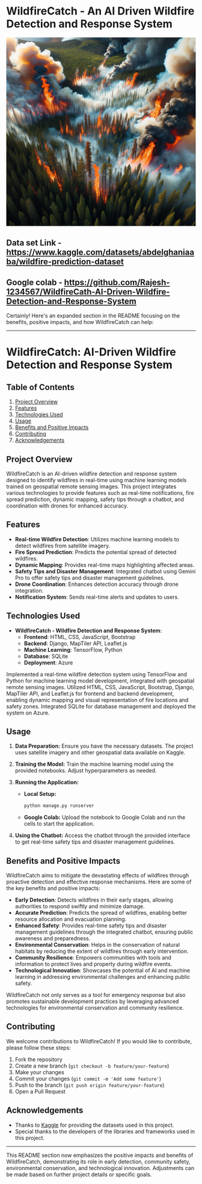 # WildfireCatch - An AI Driven Wildfire Detection and Response System
<img src="image.png" alt="ForestFire image" width="1000" height="500">


## Data set Link - https://www.kaggle.com/datasets/abdelghaniaaba/wildfire-prediction-dataset

## Google colab - https://github.com/Rajesh-1234567/WildfireCath-AI-Driven-Wildfire-Detection-and-Response-System

Certainly! Here's an expanded section in the README focusing on the benefits, positive impacts, and how WildfireCatch can help:

---

# WildfireCatch: AI-Driven Wildfire Detection and Response System

## Table of Contents
1. [Project Overview](#project-overview)
2. [Features](#features)
3. [Technologies Used](#technologies-used)
4. [Usage](#usage)
5. [Benefits and Positive Impacts](#benefits-and-positive-impacts)
6. [Contributing](#contributing)
7. [Acknowledgements](#acknowledgements)

## Project Overview

WildfireCatch is an AI-driven wildfire detection and response system designed to identify wildfires in real-time using machine learning models trained on geospatial remote sensing images. This project integrates various technologies to provide features such as real-time notifications, fire spread prediction, dynamic mapping, safety tips through a chatbot, and coordination with drones for enhanced accuracy.

## Features

- **Real-time Wildfire Detection**: Utilizes machine learning models to detect wildfires from satellite imagery.
- **Fire Spread Prediction**: Predicts the potential spread of detected wildfires.
- **Dynamic Mapping**: Provides real-time maps highlighting affected areas.
- **Safety Tips and Disaster Management**: Integrated chatbot using Gemini Pro to offer safety tips and disaster management guidelines.
- **Drone Coordination**: Enhances detection accuracy through drone integration.
- **Notification System**: Sends real-time alerts and updates to users.

## Technologies Used

- **WildfireCatch - Wildfire Detection and Response System**:
  - **Frontend**: HTML, CSS, JavaScript, Bootstrap
  - **Backend**: Django, MapTiler API, Leaflet.js
  - **Machine Learning**: TensorFlow, Python
  - **Database**: SQLite
  - **Deployment**: Azure

Implemented a real-time wildfire detection system using TensorFlow and Python for machine learning model development, integrated with geospatial remote sensing images. Utilized HTML, CSS, JavaScript, Bootstrap, Django, MapTiler API, and Leaflet.js for frontend and backend development, enabling dynamic mapping and visual representation of fire locations and safety zones. Integrated SQLite for database management and deployed the system on Azure.

## Usage

1. **Data Preparation:**
    Ensure you have the necessary datasets. The project uses satellite imagery and other geospatial data available on Kaggle.

2. **Training the Model:**
    Train the machine learning model using the provided notebooks. Adjust hyperparameters as needed.

3. **Running the Application:**
    - **Local Setup:**
      ```bash
      python manage.py runserver
      ```
    - **Google Colab:**
      Upload the notebook to Google Colab and run the cells to start the application.

4. **Using the Chatbot:**
    Access the chatbot through the provided interface to get real-time safety tips and disaster management guidelines.

## Benefits and Positive Impacts

WildfireCatch aims to mitigate the devastating effects of wildfires through proactive detection and effective response mechanisms. Here are some of the key benefits and positive impacts:

- **Early Detection**: Detects wildfires in their early stages, allowing authorities to respond swiftly and minimize damage.
- **Accurate Prediction**: Predicts the spread of wildfires, enabling better resource allocation and evacuation planning.
- **Enhanced Safety**: Provides real-time safety tips and disaster management guidelines through the integrated chatbot, ensuring public awareness and preparedness.
- **Environmental Conservation**: Helps in the conservation of natural habitats by reducing the extent of wildfires through early intervention.
- **Community Resilience**: Empowers communities with tools and information to protect lives and property during wildfire events.
- **Technological Innovation**: Showcases the potential of AI and machine learning in addressing environmental challenges and enhancing public safety.

WildfireCatch not only serves as a tool for emergency response but also promotes sustainable development practices by leveraging advanced technologies for environmental conservation and community resilience.

## Contributing

We welcome contributions to WildfireCatch! If you would like to contribute, please follow these steps:

1. Fork the repository
2. Create a new branch (`git checkout -b feature/your-feature`)
3. Make your changes
4. Commit your changes (`git commit -m 'Add some feature'`)
5. Push to the branch (`git push origin feature/your-feature`)
6. Open a Pull Request

## Acknowledgements

- Thanks to [Kaggle](https://www.kaggle.com/) for providing the datasets used in this project.
- Special thanks to the developers of the libraries and frameworks used in this project.

---

This README section now emphasizes the positive impacts and benefits of WildfireCatch, demonstrating its role in early detection, community safety, environmental conservation, and technological innovation. Adjustments can be made based on further project details or specific goals.

